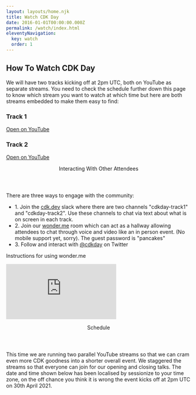 ```yaml
---
layout: layouts/home.njk
title: Watch CDK Day
date: 2016-01-01T00:00:00.000Z
permalink: /watch/index.html
eleventyNavigation:
  key: watch
  order: 1
---
```

<div class="container bg-blue main-container w-5/6 mx-auto px-8 md:px-16 pb-4 pt-0 rounded-corners">
    <h2 class="text-3xl mt-2 mb-4 tracking-wide font-bold">How To Watch CDK Day</h2>
    <p class="mb-6">
        We will have two tracks kicking off at 2pm UTC, both on YouTube as separate streams. You need to check the schedule further down this page to know which stream you want to watch at which time but here are both streams embedded to make them easy to find:
    </P>
    <section class="w-full">
        <div class="flex flex-wrap">
            <div class="w-full md:w-1/2 lg:w-1/2 xl:w-1/2 ">
                <h3 class="text-2xl font-bold mb-3">Track 1</h3>
                <a href="https://www.youtube.com/watch?v=IUxwXVXtEnw" class="dark-link ">Open on YouTube</a>
                <!--<div class="youtube p-3" style="width:90%">
                    <iframe class="responsive-iframe" src="https://www.youtube.com/embed/IUxwXVXtEnw" title="YouTube video player" frameborder="0" allow="accelerometer; autoplay; clipboard-write; encrypted-media; gyroscope; picture-in-picture" allowfullscreen></iframe>
                </div>-->
            </div>
            <div class="w-full md:w-1/2 lg:w-1/2 xl:w-1/2 mt-6 md:mt-0">
                <h3 class="text-2xl font-bold mb-3">Track 2</h3>
                <a href="https://www.youtube.com/watch?v=5p2QfolwP7U" class="dark-link ">Open on YouTube</a>
                <!--<div class="youtube p-3" style="width:90%">
                    <iframe class="responsive-iframe" src="https://www.youtube.com/embed/5p2QfolwP7U" title="YouTube video player" frameborder="0" allow="accelerometer; autoplay; clipboard-write; encrypted-media; gyroscope; picture-in-picture" allowfullscreen></iframe>
                </div>-->
            </div>
        </div>
    </section>
</div>
<div class="bg-white">
<div class="container main-container bg-white w-full mx-auto mb-12 px-8 md:px-16 pb-16">
<section id="interaction" class="mt-10">
  <header class="w-full z-30 top-0 py-1">
      <div class="mt-6 py-3">
          <p class="text-3xl tracking-wide no-underline hover:no-underline font-bold text-gray-800 text-xl ">
              Interacting With Other Attendees
          </p>
      </div>
  </header>
  <main>
    <p class="mb-6">
        There are three ways to engage with the community:
    </p>
    <ul class="list-unstyled">
        <li>
            <span class="font-bold">1.</span> Join the <a href="https://join.slack.com/t/cdk-dev/shared_invite/zt-mso6p56d-qJp7SOTBvMaQuDrx7R2wHg">cdk.dev</a> slack where there are two channels "cdkday-track1" and "cdkday-track2". Use these channels to chat via text about what is on screen in each track.
        </li>
        <li>
            <span class="font-bold">2.</span> Join our <a href="https://www.wonder.me/r?id=a936c1aa-c682-4365-9375-58ea91878b5a">wonder.me</a> room which can act as a hallway allowing attendees to chat through voice and video like an in person event. (No mobile support yet, sorry). The guest password is "pancakes"
        </li>
        <li>
            <span class="font-bold">3.</span> Follow and interact with <a href="https://www.twitter.com/cdkday">@cdkday</a> on Twitter
        </li>
    </ul>
    <p class="text-2xl tracking-wide no-underline hover:no-underline font-bold text-gray-800 text-xl mt-6">
        Instructions for using wonder.me
    </p>
    <div class="flex flex-wrap w-full md:w-1/2 lg:w-1/2 xl:w-1/2">
        <div class="youtube">
            <iframe class="responsive-iframe" src="https://www.youtube.com/embed/lECURu_W16A" title="YouTube video player" frameborder="0" allow="accelerometer; autoplay; clipboard-write; encrypted-media; gyroscope; picture-in-picture" allowfullscreen></iframe>
        </div>
    </div>
  </main>
</section>
<section id="schedule">
  <header class="w-full z-30 top-0 py-1">
      <div class="mt-6 py-3">
          <p class="text-3xl tracking-wide no-underline hover:no-underline font-bold text-gray-800 text-xl ">
              Schedule
          </p>
      </div>
  </header>
  <main>
    <p class="mb-6">
        This time we are running two parallel YouTube streams so that we can cram even more CDK goodness into a shorter overall event. We staggered the streams so that everyone can join for our opening and closing talks. The date and time shown below has been localised by sessionize to your time zone, on the off chance you think it is wrong the event kicks off at 2pm UTC on 30th April 2021.
    </p>
    <div class="flex flex-wrap">
        <div class="w-full">
            <script type="text/javascript" src="https://sessionize.com/api/v2/xo992627/view/GridSmart"></script>
        </div>
    </div>
  </main>
</section>
</div>
</div>